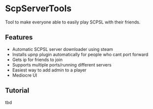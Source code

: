 # ScpServerTools
Tool to make everyone able to easily play SCPSL with their friends.

## Features
- Automatic SCPSL server downloader using steam
- Installs upnp plugin automatically for people who cant port forward
- Gets ip for friends to join
- Supports multiple ports/running different servers
- Easiest way to add admin to a player
- Mediocre UI

## Tutorial
tbd

